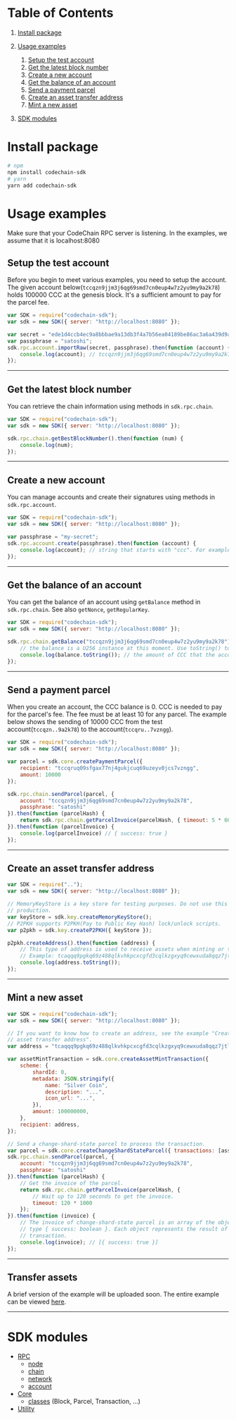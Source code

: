 # Table of Contents

1. [Install package](#install-package)
1. [Usage examples](#usage-examples)
    1. [Setup the test account](#setup-the-test-account)
    1. [Get the latest block number](#get-the-latest-block-number)
    1. [Create a new account](#create-a-new-account)
    1. [Get the balance of an account](#get-the-balance-of-an-account)
    1. [Send a payment parcel](#send-a-payment-parcel)
    1. [Create an asset transfer address](#create-an-asset-transfer-address)
    1. [Mint a new asset](#mint-a-new-asset)

1. [SDK modules](#sdk-modules)

# Install package

```sh
# npm
npm install codechain-sdk
# yarn
yarn add codechain-sdk
```

# Usage examples
Make sure that your CodeChain RPC server is listening. In the examples, we assume that it is localhost:8080

## Setup the test account

Before you begin to meet various examples, you need to setup the account. The given account below(`tccqzn9jjm3j6qg69smd7cn0eup4w7z2yu9my9a2k78`) holds 100000 CCC at the genesis block. It's a sufficient amount to pay for the parcel fee.

```javascript
var SDK = require("codechain-sdk");
var sdk = new SDK({ server: "http://localhost:8080" });

var secret = "ede1d4ccb4ec9a8bbbae9a13db3f4a7b56ea04189be86ac3a6a439d9a0a1addd";
var passphrase = "satoshi";
sdk.rpc.account.importRaw(secret, passphrase).then(function (account) {
    console.log(account); // tccqzn9jjm3j6qg69smd7cn0eup4w7z2yu9my9a2k78
});
```

---

## Get the latest block number

You can retrieve the chain information using methods in `sdk.rpc.chain`.

```javascript
var SDK = require("codechain-sdk");
var sdk = new SDK({ server: "http://localhost:8080" });

sdk.rpc.chain.getBestBlockNumber().then(function (num) {
    console.log(num);
});
```

---

## Create a new account

You can manage accounts and create their signatures using methods in `sdk.rpc.account`.

```javascript
var SDK = require("codechain-sdk");
var sdk = new SDK({ server: "http://localhost:8080" });

var passphrase = "my-secret";
sdk.rpc.account.create(passphrase).then(function (account) {
    console.log(account); // string that starts with "ccc". For example: tccqzn9jjm3j6qg69smd7cn0eup4w7z2yu9my9a2k78
});
```

---

## Get the balance of an account

You can get the balance of an account using `getBalance` method in `sdk.rpc.chain`. See also `getNonce`, `getRegularKey`.

```javascript
var SDK = require("codechain-sdk");
var sdk = new SDK({ server: "http://localhost:8080" });

sdk.rpc.chain.getBalance("tccqzn9jjm3j6qg69smd7cn0eup4w7z2yu9my9a2k78").then(function (balance) {
    // the balance is a U256 instance at this moment. Use toString() to print it out.
    console.log(balance.toString()); // the amount of CCC that the account has.
});
```

---

## Send a payment parcel

When you create an account, the CCC balance is 0. CCC is needed to pay for the parcel's fee. The fee must be at least 10 for any parcel. The example below shows the sending of 10000 CCC from the test account(`tccqzn..9a2k78`) to the account(`tccqru..7vzngg`).

```javascript
var SDK = require("codechain-sdk");
var sdk = new SDK({ server: "http://localhost:8080" });

var parcel = sdk.core.createPaymentParcel({
    recipient: "tccqruq09sfgax77nj4gukjcuq69uzeyv0jcs7vzngg",
    amount: 10000
});

sdk.rpc.chain.sendParcel(parcel, {
    account: "tccqzn9jjm3j6qg69smd7cn0eup4w7z2yu9my9a2k78",
    passphrase: "satoshi"
}).then(function (parcelHash) {
    return sdk.rpc.chain.getParcelInvoice(parcelHash, { timeout: 5 * 60 * 1000 });
}).then(function (parcelInvoice) {
    console.log(parcelInvoice) // { success: true }
});
```

---

## Create an asset transfer address

```javascript
var SDK = require("..");
var sdk = new SDK({ server: "http://localhost:8080" });

// MemoryKeyStore is a key store for testing purposes. Do not use this code in
// production.
var keyStore = sdk.key.createMemoryKeyStore();
// P2PKH supports P2PKH(Pay to Public Key Hash) lock/unlock scripts.
var p2pkh = sdk.key.createP2PKH({ keyStore });

p2pkh.createAddress().then(function (address) {
    // This type of address is used to receive assets when minting or transferring them.
    // Example: tcaqqq9pgkq69z488qlkvhkpcxcgfd3cqlkzgxyq9cewxuda8qqz7jtlvctt5eze
    console.log(address.toString());
});
```

---

## Mint a new asset

```javascript
var SDK = require("codechain-sdk");
var sdk = new SDK({ server: "http://localhost:8080" });

// If you want to know how to create an address, see the example "Create an
// asset transfer address".
var address = "tcaqqq9pgkq69z488qlkvhkpcxcgfd3cqlkzgxyq9cewxuda8qqz7jtlvctt5eze";

var assetMintTransaction = sdk.core.createAssetMintTransaction({
    scheme: {
        shardId: 0,
        metadata: JSON.stringify({
            name: "Silver Coin",
            description: "...",
            icon_url: "...",
        }),
        amount: 100000000,
    },
    recipient: address,
});

// Send a change-shard-state parcel to process the transaction.
var parcel = sdk.core.createChangeShardStateParcel({ transactions: [assetMintTransaction] });
sdk.rpc.chain.sendParcel(parcel, {
    account: "tccqzn9jjm3j6qg69smd7cn0eup4w7z2yu9my9a2k78",
    passphrase: "satoshi"
}).then(function (parcelHash) {
    // Get the invoice of the parcel.
    return sdk.rpc.chain.getParcelInvoice(parcelHash, {
        // Wait up to 120 seconds to get the invoice.
        timeout: 120 * 1000
    });
}).then(function (invoice) {
    // The invoice of change-shard-state parcel is an array of the object that has
    // type { success: boolean }. Each object represents the result of each
    // transaction.
    console.log(invoice); // [{ success: true }]
});
```

---

## Transfer assets

A brief version of the example will be uploaded soon. The entire example can be viewed [here](https://github.com/CodeChain-io/codechain-sdk-js/blob/master/examples/mint-and-transfer.js).

---

# SDK modules

 * [RPC](classes/rpc.html)
   * [node](classes/noderpc.html)
   * [chain](classes/chainrpc.html)
   * [network](classes/networkrpc.html)
   * [account](classes/accountrpc.html)
 * [Core](classes/core.html)
   * [classes](classes/core.html#classes-1) (Block, Parcel, Transaction, ...)
 * [Utility](classes/sdk.html#util)
